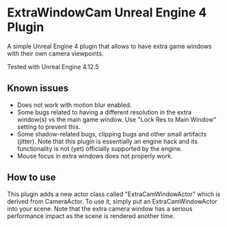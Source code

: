 # ExtraWindowCam Unreal Engine 4 Plugin
A simple Unreal Engine 4 plugin that allows to have extra game windows with their own camera viewpoints. 

Tested with Unreal Engine 4.12.5

## Known issues

- Does not work with motion blur enabled.
- Some bugs related to having a different resolution in the extra window(s) vs the main game window. Use "Lock Res to Main Window" setting to prevent this.
- Some shadow-related bugs, clipping bugs and other small artifacts (jitter). Note that this plugin is essentially an engine hack and its functionality is not (yet) officially supported by the engine.
- Mouse focus in extra windows does not properly work.

## How to use

This plugin adds a new actor class called "ExtraCamWindowActor" which is derived from CameraActor. To use it, simply put an ExtraCamWindowActor into your scene.  Note that the extra camera window has a serious performance impact as the scene is rendered another time.
